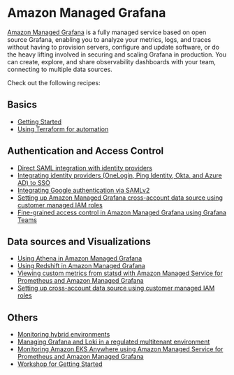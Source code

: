 # Amazon Managed Grafana

[Amazon Managed Grafana][amg-main] is a fully managed service based on open 
source Grafana, enabling you to analyze your metrics, logs, and traces without
having to provision servers, configure and update software, or do the heavy 
lifting involved in securing and scaling Grafana in production. You can create,
explore, and share observability dashboards with your team, connecting to
multiple data sources.

Check out the following recipes:

## Basics

- [Getting Started][amg-gettingstarted]
- [Using Terraform for automation][amg-tf-automation]

## Authentication and Access Control

- [Direct SAML integration with identity providers][amg-saml]
- [Integrating identity providers (OneLogin, Ping Identity, Okta, and Azure AD) to SSO][amg-idps]
- [Integrating Google authentication via SAMLv2][amg-google-idps]
- [Setting up Amazon Managed Grafana cross-account data source using customer managed IAM roles][amg-cross-account-access]
- [Fine-grained access control in Amazon Managed Grafana using Grafana Teams][amg-grafana-teams]

## Data sources and Visualizations

- [Using Athena in Amazon Managed Grafana][amg-plugin-athena]
- [Using Redshift in Amazon Managed Grafana][amg-plugin-redshift]
- [Viewing custom metrics from statsd with Amazon Managed Service for Prometheus and Amazon Managed Grafana][amg-amp-statsd]
- [Setting up cross-account data source using customer managed IAM roles][amg-xacc-ds]

## Others
- [Monitoring hybrid environments][amg-hybridenvs]
- [Managing Grafana and Loki in a regulated multitenant environment][grafana-loki-regenv]
- [Monitoring Amazon EKS Anywhere using Amazon Managed Service for Prometheus and Amazon Managed Grafana][amg-anywhere-monitoring]
- [Workshop for Getting Started][amg-oow]


[amg-main]: https://aws.amazon.com/grafana/
[amg-gettingstarted]: https://aws.amazon.com/blogs/mt/amazon-managed-grafana-getting-started/
[amg-saml]: https://aws.amazon.com/blogs/mt/amazon-managed-grafana-supports-direct-saml-integration-with-identity-providers/
[amg-idps]: https://aws.amazon.com/blogs/opensource/integrating-identity-providers-such-as-onelogin-ping-identity-okta-and-azure-ad-to-sso-into-aws-managed-service-for-grafana/
[amg-google-idps]: recipes/amg-google-auth-saml.md
[amg-hybridenvs]: https://aws.amazon.com/blogs/mt/monitoring-hybrid-environments-using-amazon-managed-service-for-grafana/
[amg-xacc-ds]: https://aws.amazon.com/blogs/opensource/setting-up-amazon-managed-grafana-cross-account-data-source-using-customer-managed-iam-roles/
[grafana-loki-regenv]: https://aws.amazon.com/blogs/opensource/how-to-manage-grafana-and-loki-in-a-regulated-multitenant-environment/
[amg-oow]: https://observability.workshop.aws/en/amg.html
[amg-tf-automation]: recipes/amg-automation-tf.md
[amg-plugin-athena]: recipes/amg-athena-plugin.md
[amg-plugin-redshift]: recipes/amg-redshift-plugin.md
[amg-cross-account-access]: https://aws.amazon.com/blogs/opensource/setting-up-amazon-managed-grafana-cross-account-data-source-using-customer-managed-iam-roles/
[amg-anywhere-monitoring]: https://aws.amazon.com/blogs/containers/monitoring-amazon-eks-anywhere-using-amazon-managed-service-for-prometheus-and-amazon-managed-grafana/
[amg-amp-statsd]: https://aws.amazon.com/blogs/mt/viewing-custom-metrics-from-statsd-with-amazon-managed-service-for-prometheus-and-amazon-managed-grafana/
[amg-grafana-teams]: https://aws.amazon.com/blogs/mt/fine-grained-access-control-in-amazon-managed-grafana-using-grafana-teams/

